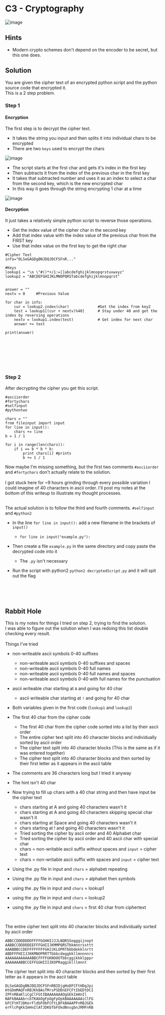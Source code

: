 # C3 - Cryptography
![image](https://github.com/JosephB10/CTF-Writeups/assets/105746932/fa830ede-c95b-4538-8c72-e6f127372a2a)
## Hints

- Modern crypto schemes don't depend on the encoder to be secret, but this one does.


## Solution
You are given the cipher text of an encrypted python script and the python source code that encrypted it.
<br>
This is a 2 step problem. 


### Step 1


#### Encryption


The first step is to decrypt the cipher text.
- It takes the string you input and then splits it into individual chars to be encrypted
- There are two `keys` used to encrypt the chars

![image](https://github.com/JosephB10/CTF-Writeups/assets/105746932/00f2e403-3eff-47d1-80ad-a179e441f043)

- The script starts at the first char and gets it's index in the first key
- Then subtracts it from the index of the previous char in the first key
- It takes that subtracted number and uses it as an index to select a char from the second key, which is the new encrypted char
- In this way it goes through the string encrypting 1 char at a time


![image](https://github.com/JosephB10/CTF-Writeups/assets/105746932/ad6fcc1b-a1eb-48d1-a0c3-fc6fde524f4a)


#### Decryption
It just takes a relatively simple python script to reverse those operations.
- Get the index value of the cipher char in the second key
- Add that index value with the index value of the previous char from the FIRST key
- Use that index value on the first key to get the right char

```
#Cipher Text
info="DLSeGAGDgBNJDQJDCFSFnR..."

#Keys
lookup1 = "\n \"#()*+/1:=[]abcdefghijklmnopqrstuvwxyz"
lookup2 = "ABCDEFGHIJKLMNOPQRSTabcdefghijklmnopqrst"


answer = ""
nextv = 0     #Previous Value

for char in info:
    cur = lookup2.index(char)             #Get the index from key2
    test = lookup1[(cur + nextv)%40]      # Stay under 40 and get the index by reversing operations
    nextv = lookup1.index(test)           # Get index for next char
    answer += test                        

print(answer)
```
<br><br><br>
---
### Step 2
After decrypting the cipher you get this script.
```
#asciiorder
#fortychars
#selfinput
#pythontwo

chars = ""
from fileinput import input
for line in input():
	chars += line
b = 1 / 1

for i in range(len(chars)):
	if i == b * b * b:
		print chars[i] #prints
		b += 1 / 1
```
Now maybe I'm missing something, but the first two comments `#asciiorder` and `#fortychars` don't actually relate to the solution. 
<br><br>
I got stuck here for ~9 hours grinding through every possible variation I could imagine of 40 characters in ascii order. 
I'll post my notes at the bottom of this writeup to illustrate my thought processes.
<br><br>

The actual solution is to follow the third and fourth comments. `#selfinput` and `#python2`
- In the line `for line in input():` add a new filename in the brackets of `input()`
  - `for line in input("example.py"):`

- Then create a file `example.py` in the same directory and copy paste the decrypted code into it
  - The `.py` isn't necessary

- Run the script with python2 `python2 decryptedScript.py` and it will spit out the flag


<br><br><br>

## Rabbit Hole

This is my notes for things I tried on step 2, trying to find the solution.
<br>
I was able to figure out the solution when I was redoing this list double checking every result.
<br><br>
Things I've tried 

- non-writeable ascii symbols 0-40 suffixes 
	- non-writeable ascii symbols 0-40 suffixes and spaces
	- non-writeable ascii symbols 0-40 full names
	- non-writeable ascii symbols 0-40 full names and spaces
	- non-writeable ascii symbols 0-40 with full names for the punctuation
- ascii writeable char starting at `A` and going for 40 char
	- ascii writeable char starting at `!` and going for 40 char
- Both variables given in the first code (`lookup1` and `lookup2`)
- The first 40 char from the cipher code
	- The first 40 char from the cipher code sorted into a list by their ascii order
	- The entire cipher text split into 40 character blocks and individually sorted by ascii order
	- The cipher text split into 40 character blocks (This is the same as if it was entered together)
	- The cipher text split into 40 character blocks and then sorted by their first letter as it appears in the ascii table
- The comments are 36 characters long but I tried it anyway
- The hint isn't 40 char

- Now trying to fill up chars with a 40 char string and then have input be the cipher text
	- chars starting at A and going 40 characters wasn't it
	- chars starting at A and going 40 characters skipping special char wasn't it
	- chars starting at Space and going 40 characters wasn't it
	- chars starting at ! and going 40 characters wasn't it
	- Tried sorting the cipher by ascii order and 40 Alphabet char
	- Tried sorting the cipher by ascii order and 40 ascii char with special char
	- chars = non-writable ascii suffix without spaces and `input` = cipher text
	- chars = non-writable ascii suffix with spaces and `input` = cipher text

- Using the .py file in input and `chars` = alphabet repeating
- Using the .py file in input and `chars` = alphabet then symbols
- using the .py file in input and `chars` = lookup1
- using the .py file in input and `chars` = lookup2
- using the .py file in input and `chars` = first 40 char from ciphertext


<br>

The entire cipher text split into 40 character blocks and individually sorted by ascii order
```
ABBCCDDDDDDDFFFFGGHHIJJJLNQRSSegggijnopt
AABBCCDDDDDEEFFFGHIIJKMMPQRSTbkmnnrssttt
AAABBBCCDEFFFFFFFFGHJJKLOPRTbbbdekklnrtt
ABDFFFHIIJJKKMNOPRRTTbbbcdeggkkllmnnnnrs
AAAAAAAAAAAABBCFFFFGKNOOOTbbcggikkklpppr
AAAAAAABBCCEFFGGHIIIIKOPRaggiklllmnnt
```

The cipher text split into 40 character blocks and then sorted by their first letter as it appears in the ascii table
```
DLSeGAGDgBNJDQJDCFSFnRBIDjgHoDFCFtHDgJpi
HtGDmMAQFnRBJKkBAsTMrsPSDDnEFCFtIbEDtDCI
IPFnRBaKliCgClFGtIBAAAAAAAOgGEkImHnIl
NAFkBAAAbrcbTKAkOgFpOgFpOpkBAAAAAAAiClFG
bFCFtHTJDKerFldbFObFCFtLBFkBAAAPFnRBJGEk
erFlcPgKkImHnIlATJDKbTbFOkdNnsgbnJRMFnRB
```


